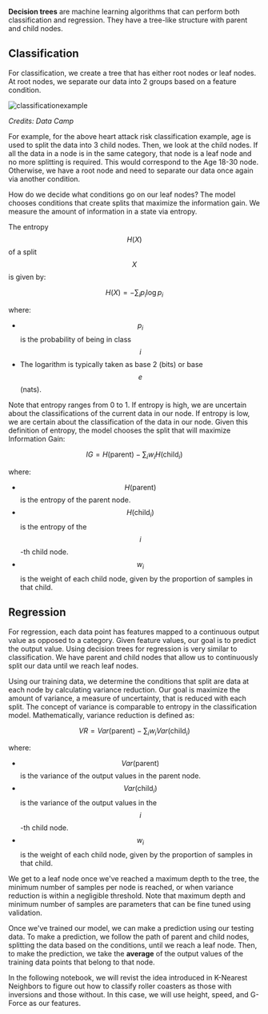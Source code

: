 **Decision trees** are machine learning algorithms that can perform both classification and regression. They have a tree-like structure with parent and child nodes. 

## Classification

For classification,  we create a tree that has either root nodes or leaf nodes. At root nodes, we separate our data into 2 groups based on a feature condition. 

![classificationexample](https://images.datacamp.com/image/upload/v1677504957/decision_tree_for_heart_attack_prevention_2140bd762d.png)

*Credits: Data Camp*

For example, for the above heart attack risk classification example, age is used to split the data into 3 child nodes. Then, we look at the child nodes. If all the data in a node is in the same category, that node is a leaf node and no more splitting is required. This would correspond to the Age 18-30 node. Otherwise, we have a root node and need to separate our data once again via another condition.

How do we decide what conditions go on our leaf nodes? The model chooses conditions that create splits that maximize the information gain. We measure the amount of information in a state via entropy. 

The entropy $$H(X)$$ of a split $$X$$ is given by:

$$
H(X) = -\sum_{i} p_i \log p_i
$$

where:

- $$p_i$$ is the probability of being in class $$i$$
- The logarithm is typically taken as base 2 (bits) or base $$e$$ (nats).

Note that entropy ranges from 0 to 1. If entropy is high, we are uncertain about the classifications of the current data in our node. If entropy is low, we are certain about the classification of the data in our node. Given this definition of entropy, the model chooses the split that will maximize Information Gain:

$$
IG = H(\text{parent}) - \sum_{i} w_i H(\text{child}_i)
$$

where:

- $$H(\text{parent})$$ is the entropy of the parent node.
- $$H(\text{child}_i)$$ is the entropy of the $$i$$-th child node.
- $$w_i$$ is the weight of each child node, given by the proportion of samples in that child.

## Regression

For regression, each data point has features mapped to a continuous output value as opposed to a category. Given feature values, our goal is to predict the output value. Using decision trees for regression is very similar to classification. We have parent and child nodes that allow us to continuously split our data until we reach leaf nodes. 

Using our training data, we determine the conditions that split are data at each node by calculating variance reduction. Our goal is maximize the amount of variance, a measure of uncertainty, that is reduced with each split. The concept of variance is comparable to entropy in the classification model. Mathematically, variance reduction is defined as:

$$ VR = Var(\text{parent}) - \sum_{i} w_i Var(\text{child}_i)$$

where:

- $$Var(\text{parent})$$ is the variance of the output values in the parent node.
- $$Var(\text{child}_i)$$ is the variance of the output values in the $$i$$-th child node.
- $$w_i$$ is the weight of each child node, given by the proportion of samples in that child.

We get to a leaf node once we've reached a maximum depth to the tree, the minimum number of samples per node is reached, or when variance reduction is within a negligible threshold. Note that maximum depth and minimum number of samples are parameters that can be fine tuned using validation. 

Once we've trained our model, we can make a prediction using our testing data. To make a prediction, we follow the path of parent and child nodes, splitting the data based on the conditions, until we reach a leaf node. Then, to make the prediction, we take the **average** of the output values of the training data points that belong to that node. 

In the following notebook, we will revist the idea introduced in K-Nearest Neighbors to figure out how to classify roller coasters as those with inversions and those without. In this case, we will use height, speed, and G-Force as our features.
